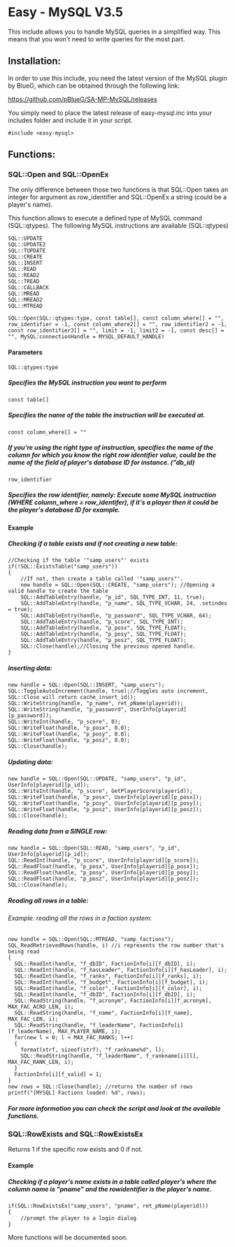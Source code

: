 # Easy - MySQL V3.5

This include allows you to handle MySQL queries in a simplified way. This means that you won't need to write queries for the most part.


## Installation:

In order to use this include, you need the latest version of the MySQL plugin by BlueG, which can be obtained through the following link:

https://github.com/pBlueG/SA-MP-MySQL/releases

You simply need to place the latest release of easy-mysql.inc into your includes folder and include it in your script.

```pawn
#include <easy-mysql>
```

## Functions:

### SQL::Open and SQL::OpenEx

The only difference between those two functions is that SQL::Open takes an integer for argument as row_identifier and SQL::OpenEx a string (could be a player's name).

This function allows to execute a defined type of MySQL command (SQL::qtypes).
The following MySQL instructions are available (SQL::qtypes)
```pawn
SQL::UPDATE
SQL::UPDATE2
SQL::TUPDATE
SQL::CREATE
SQL::INSERT
SQL::READ
SQL::READ2
SQL::TREAD
SQL::CALLBACK
SQL::MREAD
SQL::MREAD2
SQL::MTREAD
```

```pawn
SQL::Open(SQL::qtypes:type, const table[], const column_where[] = "", row_identifier = -1, const column_where2[] = "", row_identifier2 = -1, const row_identifier3[] = "", limit = -1, limit2 = -1, const desc[] = "", MySQL:connectionHandle = MYSQL_DEFAULT_HANDLE)
```

#### Parameters
```pawn
SQL::qtypes:type
```
##### Specifies the MySQL instruction you want to perform
```pawn
const table[]
```
##### Specifies the name of the table the instruction will be executed at.
```pawn
const column_where[] = ""
```
##### If you're using the right type of instruction, specifies the name of the column for which you know the right row identifier value, could be the name of the field of player's database ID for instance. ("db_id) 
```pawn
row_identifier 
```
##### Specifies the row identifier, namely: Execute some MySQL instruction (WHERE column_where = row_identifer), if it's a player then it could be the player's database ID for example.

#### Example

##### Checking if a table exists and if not creating a new table:
```pawn
//Checking if the table '"samp_users"' exists 
if(!SQL::ExistsTable("samp_users")) 
{ 
    //If not, then create a table called '"samp_users"'. 
    new handle = SQL::Open(SQL::CREATE, "samp_users"); //Opening a valid handle to create the table
    SQL::AddTableEntry(handle, "p_id", SQL_TYPE_INT, 11, true); 
    SQL::AddTableEntry(handle, "p_name", SQL_TYPE_VCHAR, 24, .setindex = true); 
    SQL::AddTableEntry(handle, "p_password", SQL_TYPE_VCHAR, 64); 
    SQL::AddTableEntry(handle, "p_score", SQL_TYPE_INT); 
    SQL::AddTableEntry(handle, "p_posx", SQL_TYPE_FLOAT); 
    SQL::AddTableEntry(handle, "p_posy", SQL_TYPE_FLOAT); 
    SQL::AddTableEntry(handle, "p_posz", SQL_TYPE_FLOAT); 
    SQL::Close(handle);//Closing the previous opened handle. 
} 
```

##### Inserting data:
```pawn
new handle = SQL::Open(SQL::INSERT, "samp_users"); 
SQL::ToggleAutoIncrement(handle, true);//Toggles auto increment, SQL::Close will return cache_insert_id(); 
SQL::WriteString(handle, "p_name", ret_pName(playerid)); 
SQL::WriteString(handle, "p_password", UserInfo[playerid][p_password]); 
SQL::WriteInt(handle, "p_score", 0); 
SQL::WriteFloat(handle, "p_posx", 0.0); 
SQL::WriteFloat(handle, "p_posy", 0.0); 
SQL::WriteFloat(handle, "p_posz", 0.0); 
SQL::Close(handle);
```

##### Updating data:
```pawn
new handle = SQL::Open(SQL::UPDATE, "samp_users", "p_id", UserInfo[playerid][p_id]); 
SQL::WriteInt(handle, "p_score", GetPlayerScore(playerid)); 
SQL::WriteFloat(handle, "p_posx", UserInfo[playerid][p_posx]); 
SQL::WriteFloat(handle, "p_posy", UserInfo[playerid][p_posy]); 
SQL::WriteFloat(handle, "p_posz", UserInfo[playerid][p_posz]); 
SQL::Close(handle); 
```
##### Reading data from a SINGLE row:
```pawn
new handle = SQL::Open(SQL::READ, "samp_users", "p_id", UserInfo[playerid][p_id]); 
SQL::ReadInt(handle, "p_score", UserInfo[playerid][p_score]); 
SQL::ReadFloat(handle, "p_posx", UserInfo[playerid][p_posx]); 
SQL::ReadFloat(handle, "p_posy", UserInfo[playerid][p_posy]); 
SQL::ReadFloat(handle, "p_posz", UserInfo[playerid][p_posz]); 
SQL::Close(handle);
```

##### Reading all rows in a table:
###### Example: reading all the rows in a faction system:
```pawn
new handle = SQL::Open(SQL::MTREAD, "samp_factions");
SQL_ReadRetrievedRows(handle, i) //i represents the row number that's being read
{
  SQL::ReadInt(handle, "f_dbID", FactionInfo[i][f_dbID], i);
  SQL::ReadInt(handle, "f_hasLeader", FactionInfo[i][f_hasLeader], i);
  SQL::ReadInt(handle, "f_ranks", FactionInfo[i][f_ranks], i);
  SQL::ReadInt(handle, "f_budget", FactionInfo[i][f_budget], i);
  SQL::ReadInt(handle, "f_color", FactionInfo[i][f_color], i);
  SQL::ReadInt(handle, "f_dbID", FactionInfo[i][f_dbID], i);
  SQL::ReadString(handle, "f_acronym", FactionInfo[i][f_acronym], MAX_FAC_ACRO_LEN, i);
  SQL::ReadString(handle, "f_name", FactionInfo[i][f_name], MAX_FAC_LEN, i);
  SQL::ReadString(handle, "f_leaderName", FactionInfo[i][f_leaderName], MAX_PLAYER_NAME, i);
  for(new l = 0; l < MAX_FAC_RANKS; l++)
  {
    format(strf, sizeof(strf), "f_rankname%d", l);
    SQL::ReadString(handle, "f_leaderName", f_rankname[i][l], MAX_FAC_RANK_LEN, i);
  }
  FactionInfo[i][f_valid] = 1;
}
new rows = SQL::Close(handle); //returns the number of rows
printf("[MYSQL] Factions loaded: %d", rows);
```
##### For more information you can check the script and look at the available functions.

### SQL::RowExists and SQL::RowExistsEx

Returns 1 if the specific row exists and 0 if not.
#### Example
##### Checking if a player's name exists in a table called player's where the column name is "pname" and the rowidentifier is the player's name.
```pawn
if(SQL::RowExistsEx("samp_users", "pname", ret_pName(playerid))) 
{
    //prompt the player to a login dialog
}
```
More functions will be documented soon.
